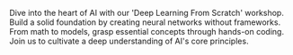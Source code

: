 Dive into the heart of AI with our 'Deep Learning From Scratch' workshop. Build a solid foundation by creating neural networks without frameworks. From math to models, grasp essential concepts through hands-on coding. Join us to cultivate a deep understanding of AI's core principles.